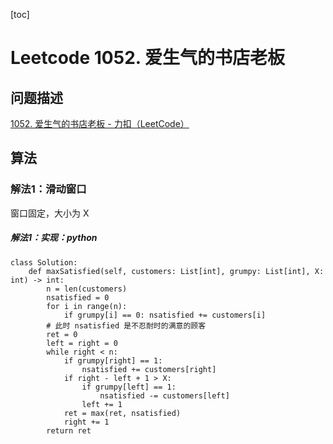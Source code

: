 [toc]

# Leetcode 1052. 爱生气的书店老板

## 问题描述

[1052. 爱生气的书店老板 - 力扣（LeetCode）](https://leetcode-cn.com/problems/grumpy-bookstore-owner/)

## 算法

### 解法1：滑动窗口

窗口固定，大小为 X

##### 解法1：实现：python

```
class Solution:
    def maxSatisfied(self, customers: List[int], grumpy: List[int], X: int) -> int:
        n = len(customers)
        nsatisfied = 0 
        for i in range(n):
            if grumpy[i] == 0: nsatisfied += customers[i]
        # 此时 nsatisfied 是不忍耐时的满意的顾客
        ret = 0 
        left = right = 0
        while right < n:
            if grumpy[right] == 1:
                nsatisfied += customers[right]
            if right - left + 1 > X:
                if grumpy[left] == 1:
                    nsatisfied -= customers[left]
                left += 1
            ret = max(ret, nsatisfied)
            right += 1
        return ret
```